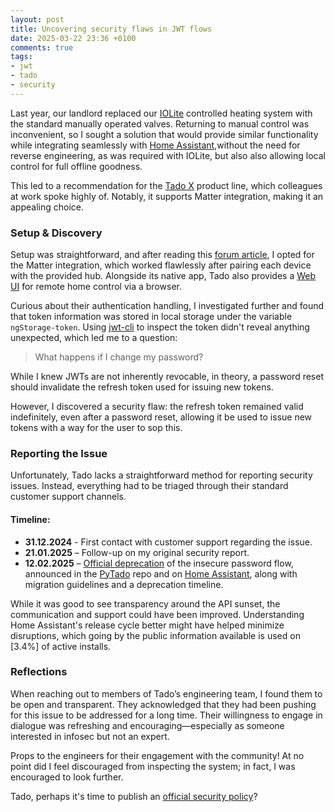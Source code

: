 ```yaml
---
layout: post
title: Uncovering security flaws in JWT flows
date: 2025-03-22 23:36 +0100
comments: true
tags:
- jwt
- tado
- security
---
```


Last year, our landlord replaced our [IOLite][0] controlled heating system with the standard manually operated valves. Returning to manual control was inconvenient, so I sought a solution that would provide similar functionality while integrating seamlessly with [Home Assistant][1],without the need for reverse engineering, as was required with IOLite, but also also allowing local control for full offline goodness.

This led to a recommendation for the [Tado X][2] product line, which colleagues at work spoke highly of. Notably, it supports Matter integration, making it an appealing choice.

### Setup & Discovery

Setup was straightforward, and after reading this [forum article][4], I opted for the Matter integration, which worked flawlessly after pairing each device with the provided hub. Alongside its native app, Tado also provides a [Web UI][5] for remote home control via a browser.

Curious about their authentication handling, I investigated further and found that token information was stored in local storage under the variable `ngStorage-token`. Using [jwt-cli][6] to inspect the token didn't reveal anything unexpected, which led me to a question:

> What happens if I change my password?

While I knew JWTs are not inherently revocable, in theory, a password reset should invalidate the refresh token used for issuing new tokens.

However, I discovered a security flaw: the refresh token remained valid indefinitely, even after a password reset, allowing it be used to issue new tokens with a way for the user to sop this.

### Reporting the Issue

Unfortunately, Tado lacks a straightforward method for reporting security issues. Instead, everything had to be triaged through their standard customer support channels.

#### Timeline:

- **31.12.2024** - First contact with customer support regarding the issue.
- **21.01.2025** – Follow-up on my original security report.
- **12.02.2025** – [Official deprecation][7] of the insecure password flow, announced in the [PyTado][8] repo and on [Home Assistant][9], along with migration guidelines and a deprecation timeline.

While it was good to see transparency around the API sunset, the communication and support could have been improved. Understanding Home Assistant's release cycle better might have helped minimize disruptions, which going by the public information available is used on [3.4%] of active installs.

### Reflections

When reaching out to members of Tado’s engineering team, I found them to be open and transparent. They acknowledged that they had been pushing for this issue to be addressed for a long time. Their willingness to engage in dialogue was refreshing and encouraging—especially as someone interested in infosec but not an expert.

Props to the engineers for their engagement with the community! At no point did I feel discouraged from inspecting the system; in fact, I was encouraged to look further.

Tado, perhaps it's time to publish an [official security policy][10]?

[0]: https://iolite.de/en/
[1]: https://www.home-assistant.io/
[2]: https://www.tado.com/en
[4]: https://community.home-assistant.io/t/using-tado-smart-thermostat-x-through-matter/736576
[5]: https://app.tado.com/
[6]: https://github.com/mike-engel/jwt-cli
[7]: https://support.tado.com/en/articles/8565472-how-do-i-authenticate-to-access-the-rest-api
[8]: https://github.com/wmalgadey/PyTado/issues/155
[9]: https://github.com/home-assistant/core/issues/138518
[10]: https://securitytxt.org/
[11]: https://www.home-assistant.io/integrations/tado/
